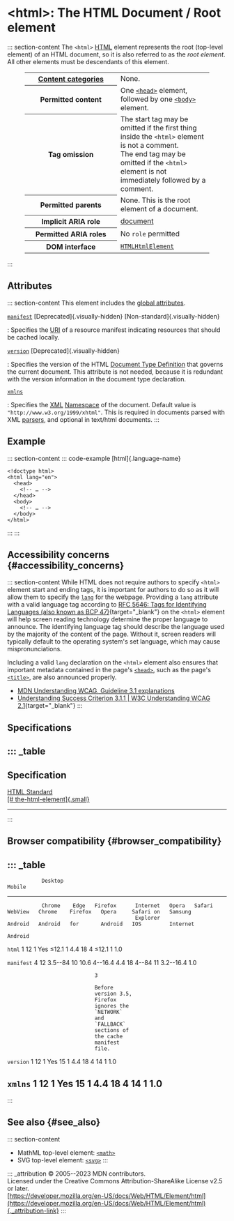 

# \<html\>: The HTML Document / Root element



::: section-content
The `<html>` [HTML](../index) element represents the root (top-level
element) of an HTML document, so it is also referred to as the *root
element*. All other elements must be descendants of this element.

<figure class="table-container">
<div class="_table">
<table class="properties">
<colgroup>
<col style="width: 50%" />
<col style="width: 50%" />
</colgroup>
<tbody>
<tr class="odd">
<th scope="row"><a href="../content_categories">Content
categories</a></th>
<td>None.</td>
</tr>
<tr class="even">
<th scope="row">Permitted content</th>
<td>One <a href="head"><code>&lt;head&gt;</code></a> element, followed
by one <a href="body"><code>&lt;body&gt;</code></a> element.</td>
</tr>
<tr class="odd">
<th scope="row">Tag omission</th>
<td>The start tag may be omitted if the first thing inside the
<code>&lt;html&gt;</code> element is not a comment.<br />
The end tag may be omitted if the <code>&lt;html&gt;</code> element is
not immediately followed by a comment.</td>
</tr>
<tr class="even">
<th scope="row">Permitted parents</th>
<td>None. This is the root element of a document.</td>
</tr>
<tr class="odd">
<th scope="row">Implicit ARIA role</th>
<td><a
href="https://developer.mozilla.org/en-US/docs/Web/Accessibility/ARIA/Roles/document_role">document</a></td>
</tr>
<tr class="even">
<th scope="row">Permitted ARIA roles</th>
<td>No <code>role</code> permitted</td>
</tr>
<tr class="odd">
<th scope="row">DOM interface</th>
<td><a
href="https://developer.mozilla.org/en-US/docs/Web/API/HTMLHtmlElement"><code>HTMLHtmlElement</code></a></td>
</tr>
</tbody>
</table>

</figure>
:::

## Attributes

::: section-content
This element includes the [global attributes](../global_attributes).

[`manifest`](#manifest) [Deprecated]{.visually-hidden} [Non-standard]{.visually-hidden}

:   Specifies the
    [URI](https://developer.mozilla.org/en-US/docs/Glossary/URI) of a
    resource manifest indicating resources that should be cached
    locally.

[`version`](#version) [Deprecated]{.visually-hidden}

:   Specifies the version of the HTML [Document Type
    Definition](https://developer.mozilla.org/en-US/docs/Glossary/Doctype)
    that governs the current document. This attribute is not needed,
    because it is redundant with the version information in the document
    type declaration.

[`xmlns`](#xmlns)

:   Specifies the
    [XML](https://developer.mozilla.org/en-US/docs/Glossary/XML)
    [Namespace](https://developer.mozilla.org/en-US/docs/Glossary/Namespace)
    of the document. Default value is `"http://www.w3.org/1999/xhtml"`.
    This is required in documents parsed with XML
    [parsers](https://developer.mozilla.org/en-US/docs/Glossary/Parser),
    and optional in text/html documents.
:::

## Example

::: section-content
::: code-example
[html]{.language-name}

``` {signature="/YF9YBsPYWRtU0XpypCWjUl+FBKomLdjHhoTDXnXwiM=" data-language="html"}
<!doctype html>
<html lang="en">
  <head>
    <!-- … -->
  </head>
  <body>
    <!-- … -->
  </body>
</html>
```
:::
:::

## Accessibility concerns {#accessibility_concerns}

::: section-content
While HTML does not require authors to specify `<html>` element start
and ending tags, it is important for authors to do so as it will allow
them to specify the [`lang`](../global_attributes#lang) for the webpage.
Providing a `lang` attribute with a valid language tag according to [RFC
5646: Tags for Identifying Languages (also known as BCP
47)](https://datatracker.ietf.org/doc/html/rfc5646){target="_blank"} on
the `<html>` element will help screen reading technology determine the
proper language to announce. The identifying language tag should
describe the language used by the majority of the content of the page.
Without it, screen readers will typically default to the operating
system\'s set language, which may cause mispronunciations.

Including a valid `lang` declaration on the `<html>` element also
ensures that important metadata contained in the page\'s
[`<head>`](head), such as the page\'s [`<title>`](title), are also
announced properly.

-   [MDN Understanding WCAG, Guideline 3.1
    explanations](https://developer.mozilla.org/en-US/docs/Web/Accessibility/Understanding_WCAG/Understandable#guideline_3.1_%e2%80%94_readable_make_text_content_readable_and_understandable)
-   [Understanding Success Criterion 3.1.1 \| W3C Understanding WCAG
    2.1](https://www.w3.org/WAI/WCAG21/Understanding/language-of-page.html){target="_blank"}
:::

## Specifications

::: _table
  ----------------------------------------------------------------------------------------------------
  Specification
  ----------------------------------------------------------------------------------------------------
  [HTML Standard\
  [\#
  the-html-element]{.small}](https://html.spec.whatwg.org/multipage/semantics.html#the-html-element)

  ----------------------------------------------------------------------------------------------------
:::

## Browser compatibility {#browser_compatibility}

::: _table
  --------------------------------------------------------------------------------------------------------------------------------------
               Desktop                                                    Mobile                                              
  ------------ --------- ------ ------------ ---------- ------- --------- --------- --------- --------- --------- ----------- ----------
               Chrome    Edge   Firefox      Internet   Opera   Safari    WebView   Chrome    Firefox   Opera     Safari on   Samsung
                                             Explorer                     Android   Android   for       Android   IOS         Internet
                                                                                              Android                         

  `html`       1         12     1            Yes        ≤12.1   1         4.4       18        4         ≤12.1     1           1.0

  `manifest`   4         12     3.5--84      10         10.6    4--16.4   4.4       18        4--84     11        3.2--16.4   1.0
                                                                                                                              
                                3                                                                                             
                                                                                                                              
                                Before                                                                                        
                                version 3.5,                                                                                  
                                Firefox                                                                                       
                                ignores the                                                                                   
                                `NETWORK`                                                                                     
                                and                                                                                           
                                `FALLBACK`                                                                                    
                                sections of                                                                                   
                                the cache                                                                                     
                                manifest                                                                                      
                                file.                                                                                         

  `version`    1         12     1            Yes        15      1         4.4       18        4         14        1           1.0

  `xmlns`      1         12     1            Yes        15      1         4.4       18        4         14        1           1.0
  --------------------------------------------------------------------------------------------------------------------------------------
:::

## See also {#see_also}

::: section-content
-   MathML top-level element:
    [`<math>`](https://developer.mozilla.org/en-US/docs/Web/MathML/Element/math)
-   SVG top-level element:
    [`<svg>`](https://developer.mozilla.org/en-US/docs/Web/SVG/Element/svg)
:::

::: _attribution
© 2005--2023 MDN contributors.\
Licensed under the Creative Commons Attribution-ShareAlike License v2.5
or later.\
[https://developer.mozilla.org/en-US/docs/Web/HTML/Element/html](https://developer.mozilla.org/en-US/docs/Web/HTML/Element/html){._attribution-link}
:::
